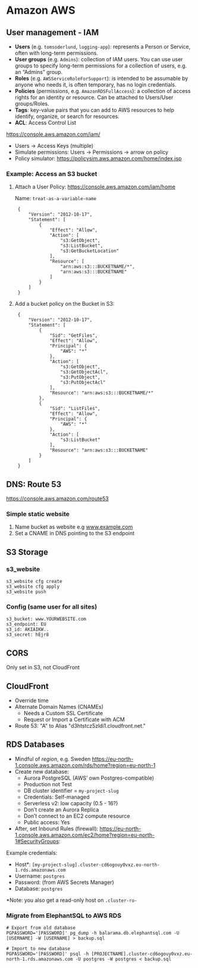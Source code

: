 # Amazon AWS

## User management - IAM

- **Users** (e.g. `tomsoderlund`, `logging-app`): represents a Person or Service, often with long-term permissions.
- **User groups** (e.g. `Admins`): collection of IAM users. You can use user groups to specify long-term permissions for a collection of users, e.g. an “Admins” group.
- **Roles** (e.g. `AWSServiceRoleForSupport`): is intended to be assumable by anyone who needs it, is often temporary, has no login credentials.
- **Policies** (permissions, e.g. `AmazonRDSFullAccess`): a collection of access rights for an identity or resource. Can be attached to Users/User groups/Roles.
- **Tags**: key-value pairs that you can add to AWS resources to help identify, organize, or search for resources.
- **ACL**: Access Control List

https://console.aws.amazon.com/iam/

- Users → Access Keys (multiple)
- Simulate permissions: Users → Permissions → arrow on policy
- Policy simulator: https://policysim.aws.amazon.com/home/index.jsp

### Example: Access an S3 bucket

1. Attach a User Policy: https://console.aws.amazon.com/iam/home

	Name: `treat-as-a-variable-name`

		{
			"Version": "2012-10-17",
			"Statement": [
				{
					"Effect": "Allow",
					"Action": [
						"s3:GetObject",
						"s3:ListBucket",
						"s3:GetBucketLocation"
					],
					"Resource": [
						"arn:aws:s3:::BUCKETNAME/*",
						"arn:aws:s3:::BUCKETNAME"
					]
				}
			]
		}

2. Add a bucket policy on the Bucket in S3:

		{
			"Version": "2012-10-17",
			"Statement": [
				{
					"Sid": "GetFiles",
					"Effect": "Allow",
					"Principal": {
						"AWS": "*"
					},
					"Action": [
						"s3:GetObject",
						"s3:GetObjectAcl",
						"s3:PutObject",
						"s3:PutObjectAcl"
					],
					"Resource": "arn:aws:s3:::BUCKETNAME/*"
				},
				{
					"Sid": "ListFiles",
					"Effect": "Allow",
					"Principal": {
						"AWS": "*"
					},
					"Action": [
						"s3:ListBucket"
					],
					"Resource": "arn:aws:s3:::BUCKETNAME"
				}
			]
		}

## DNS: Route 53

https://console.aws.amazon.com/route53


### Simple static website

1. Name bucket as website e.g www.example.com
2. Set a CNAME in DNS pointing to the S3 endpoint


## S3 Storage

### s3_website

	s3_website cfg create
	s3_website cfg apply
	s3_website push

### Config (same user for all sites)

	s3_bucket: www.YOURWEBSITE.com
	s3_endpoint: EU
	s3_id: AKIAIKW..
	s3_secret: hEjr8


## CORS

Only set in S3, not CloudFront


## CloudFront

- Override time
- Alternate Domain Names (CNAMEs)
	- Needs a Custom SSL Certificate
	- Request or Import a Certificate with ACM
- Route 53: "A" to Alias "d3htstcz5zldi1.cloudfront.net."


## RDS Databases

- Mindful of _region_, e.g. Sweden https://eu-north-1.console.aws.amazon.com/rds/home?region=eu-north-1
- Create new database:
	- Aurora PostgreSQL (AWS’ own Postgres-compatible)
	- Production not Test
	- DB cluster identifier = `my-project-slug`
	- Credentials: Self-managed
	- Serverless v2: low capacity (0.5 - 16?)
	- Don’t create an Aurora Replica
	- Don’t connect to an EC2 compute resource
	- Public access: Yes
- After, set Inbound Rules (firewall): https://eu-north-1.console.aws.amazon.com/ec2/home?region=eu-north-1#SecurityGroups:

Example credentials:

- Host*: `[my-project-slug].cluster-cd6ogouy0vxz.eu-north-1.rds.amazonaws.com`
- Username: `postgres`
- Password: (from AWS Secrets Manager)
- Database: `postgres`

*Note: you also get a read-only host on `.cluster-ro-`

### Migrate from ElephantSQL to AWS RDS

	# Export from old database
	PGPASSWORD='[PASSWORD]' pg_dump -h balarama.db.elephantsql.com -U [USERNAME] -W [USERNAME] > backup.sql

	# Import to new database
	PGPASSWORD='[PASSWORD]' psql -h [PROJECTNAME].cluster-cd6ogouy0vxz.eu-north-1.rds.amazonaws.com -U postgres -W postgres < backup.sql
